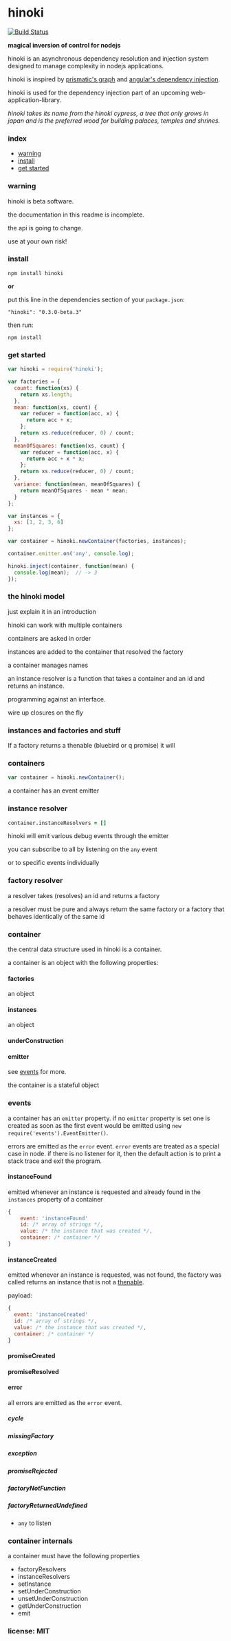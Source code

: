 # hinoki

[![Build Status](https://travis-ci.org/snd/hinoki.png)](https://travis-ci.org/snd/hinoki)

**magical inversion of control for nodejs**

hinoki is an asynchronous dependency resolution and injection system
designed to manage complexity in nodejs applications.

hinoki is inspired by [prismatic's graph](https://github.com/Prismatic/plumbing#graph-the-functional-swiss-army-knife) and [angular's dependency injection](http://docs.angularjs.org/guide/di).

hinoki is used for the dependency injection part of an upcoming web-application-library.

*hinoki takes its name from the hinoki cypress, a tree that only grows in japan and is the preferred wood for building palaces, temples and shrines.*

### index

- [warning](#warning)
- [install](#install)
- [get started](#get-started)

### warning

hinoki is beta software.

the documentation in this readme is incomplete.

the api is going to change.

use at your own risk!

### install

```
npm install hinoki
```

**or**

put this line in the dependencies section of your `package.json`:

```
"hinoki": "0.3.0-beta.3"
```

then run:

```
npm install
```

### get started

```javascript
var hinoki = require('hinoki');

var factories = {
  count: function(xs) {
    return xs.length;
  },
  mean: function(xs, count) {
    var reducer = function(acc, x) {
      return acc + x;
    };
    return xs.reduce(reducer, 0) / count;
  },
  meanOfSquares: function(xs, count) {
    var reducer = function(acc, x) {
      return acc + x * x;
    };
    return xs.reduce(reducer, 0) / count;
  },
  variance: function(mean, meanOfSquares) {
    return meanOfSquares - mean * mean;
  }
};

var instances = {
  xs: [1, 2, 3, 6]
};

var container = hinoki.newContainer(factories, instances);

container.emitter.on('any', console.log);

hinoki.inject(container, function(mean) {
  console.log(mean);  // -> 3
});
```

### the hinoki model

just explain it in an introduction

hinoki can work with multiple containers

containers are asked in order

instances are added to the container that resolved the factory

a container manages names

an instance resolver is a function that takes a container and
an id and returns an instance.

programming against an interface.

wire up closures on the fly

### instances and factories and stuff

If a factory returns a thenable (bluebird or q promise) it will 

### containers

```javascript
var container = hinoki.newContainer();
```

a container has an event emitter

### instance resolver

```coffeescript
container.instanceResolvers = []
```

hinoki will emit various debug events through the emitter

you can subscribe to all by listening on the `any` event

or to specific events individually


### factory resolver

a resolver takes (resolves) an id and returns a factory

a resolver must be pure and always return the same factory or a factory
that behaves identically
of the same id

### container

the central data structure used in hinoki is a container.

a container is an object with the following properties:

#### factories

an object

#### instances

an object

#### 

#### underConstruction

#### emitter

see [events](#events) for more.

the container is a stateful object

### events

a container has an `emitter` property.
if no `emitter` property is set one is created
as soon as the first event would be emitted using `new require('events').EventEmitter()`.

errors are emitted as the `error` event.
`error` events are treated as a special case in node.
if there is no listener for it, then the default action is to print a stack
trace and exit the program.



#### instanceFound

emitted whenever an instance is requested and already found in the
`instances` property of a container

```javascript
{
    event: 'instanceFound'
    id: /* array of strings */,
    value: /* the instance that was created */,
    container: /* container */
}
```

#### instanceCreated

emitted whenever an instance is requested, was not found, the factory was called
returns an instance that is not a [thenable](http://promises-aplus.github.io/promises-spec/).

payload:

```javascript
{
  event: 'instanceCreated'
  id: /* array of strings */,
  value: /* the instance that was created */,
  container: /* container */
}
```

#### promiseCreated

#### promiseResolved



#### error

all errors are emitted as the `error` event.

##### cycle

##### missingFactory

##### exception

##### promiseRejected

##### factoryNotFunction

##### factoryReturnedUndefined

- `any` to listen 

### container internals

a container must have the following properties

- factoryResolvers
- instanceResolvers
- setInstance
- setUnderConstruction
- unsetUnderConstruction
- getUnderConstruction
- emit

### license: MIT
